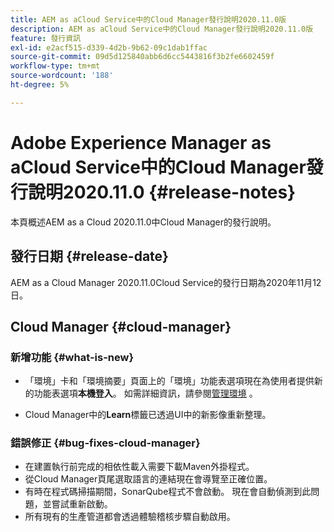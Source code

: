 ```yaml
---
title: AEM as aCloud Service中的Cloud Manager發行說明2020.11.0版
description: AEM as aCloud Service中的Cloud Manager發行說明2020.11.0版
feature: 發行資訊
exl-id: e2acf515-d339-4d2b-9b62-09c1dab1ffac
source-git-commit: 09d5d125840abb6d6cc5443816f3b2fe6602459f
workflow-type: tm+mt
source-wordcount: '188'
ht-degree: 5%

---
```


# Adobe Experience Manager as aCloud Service中的Cloud Manager發行說明2020.11.0 {#release-notes}

本頁概述AEM as a Cloud 2020.11.0中Cloud Manager的發行說明。

## 發行日期 {#release-date}

AEM as a Cloud Manager 2020.11.0Cloud Service的發行日期為2020年11月12日。

## Cloud Manager {#cloud-manager}

### 新增功能 {#what-is-new}

* 「環境」卡和「環境摘要」頁面上的「環境」功能表選項現在為使用者提供新的功能表選項&#x200B;**本機登入**。
如需詳細資訊，請參閱[管理環境](/help/implementing/cloud-manager/manage-environments.md#login-locally) 。

* Cloud Manager中的&#x200B;**Learn**&#x200B;標籤已透過UI中的新影像重新整理。

### 錯誤修正 {#bug-fixes-cloud-manager}

* 在建置執行前完成的相依性載入需要下載Maven外掛程式。
* 從Cloud Manager頁尾選取語言的連結現在會導覽至正確位置。
* 有時在程式碼掃描期間，SonarQube程式不會啟動。 現在會自動偵測到此問題，並嘗試重新啟動。
* 所有現有的生產管道都會透過體驗稽核步驟自動啟用。

